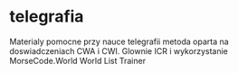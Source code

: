 # telegrafia
Materialy pomocne przy nauce telegrafii
metoda oparta na doswiadczeniach CWA i CWI.
Glownie ICR i wykorzystanie MorseCode.World World List Trainer
